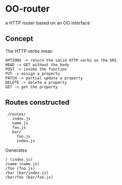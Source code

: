 # OO-router

a HTTP router based on an OO interface

## Concept

The HTTP verbs mean

    OPTIONS -> return the valid HTTP verbs on the URI
    HEAD -> GET without the body
    POST -> invoke the function
    PUT -> assign a property
    PATCH -> partial update a property
    DELETE -> delete a property
    GET -> get the property

## Routes constructed

     /routes/
       index.js
       name.js
       foo.js
       bar/
         foo.js
         index.js

Generates

    / (index.js)
    /name (name.js)
    /foo (foo.js)
    /bar (bar/index.js)
    /bar/foo (bar/foo.js)